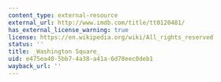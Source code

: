 ```yaml
---
content_type: external-resource
external_url: http://www.imdb.com/title/tt0120481/
has_external_license_warning: true
license: https://en.wikipedia.org/wiki/All_rights_reserved
status: ''
title: _Washington Square_
uid: e475ea40-5bb7-4a38-a41a-6d78eec0deb1
wayback_url: ''
---
```

